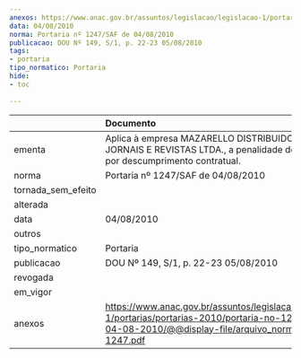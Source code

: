 ```yaml
---
anexos: https://www.anac.gov.br/assuntos/legislacao/legislacao-1/portarias/portarias-2010/portaria-no-1247-saf-de-04-08-2010/@@display-file/arquivo_norma/PA2010-1247.pdf
data: 04/08/2010
norma: Portaria nº 1247/SAF de 04/08/2010
publicacao: DOU Nº 149, S/1, p. 22-23 05/08/2010
tags:
- portaria
tipo_normatico: Portaria
hide: 
- toc 
 
---
```


|                    | Documento                                                                                                                                                         |
|:-------------------|:------------------------------------------------------------------------------------------------------------------------------------------------------------------|
| ementa             | Aplica à empresa MAZARELLO DISTRIBUIDORA DE JORNAIS E REVISTAS LTDA., a penalidade de advertência por descumprimento contratual.                                  |
| norma              | Portaria nº 1247/SAF de 04/08/2010                                                                                                                                |
| tornada_sem_efeito |                                                                                                                                                                   |
| alterada           |                                                                                                                                                                   |
| data               | 04/08/2010                                                                                                                                                        |
| outros             |                                                                                                                                                                   |
| tipo_normatico     | Portaria                                                                                                                                                          |
| publicacao         | DOU Nº 149, S/1, p. 22-23 05/08/2010                                                                                                                              |
| revogada           |                                                                                                                                                                   |
| em_vigor           |                                                                                                                                                                   |
| anexos             | https://www.anac.gov.br/assuntos/legislacao/legislacao-1/portarias/portarias-2010/portaria-no-1247-saf-de-04-08-2010/@@display-file/arquivo_norma/PA2010-1247.pdf |